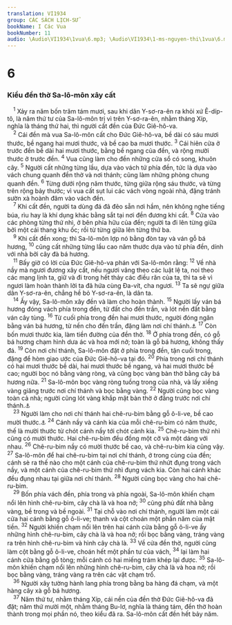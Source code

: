 ```yaml
---
translation: VI1934
group: CÁC SÁCH LỊCH-SỬ
bookName: I Các Vua 
bookNumber: 11
audio: \Audio\VI1934\1vua\6.mp3; \Audio\VI1934\1-ms-nguyen-thi\1vua\6.mp3
---
```


<div class="title"><h1>6</h1><h3>Kiểu đền thờ Sa-lô-môn xây cất</h3></div>
<span class="verse 1vua_6_1"> <sup>1</sup> Xảy ra năm bốn trăm tám mươi, sau khi dân Y-sơ-ra-ên ra khỏi xứ Ê-díp-tô, là năm thứ tư của Sa-lô-môn trị vì trên Y-sơ-ra-ên, nhằm tháng Xíp, nghĩa là tháng thứ hai, thì người cất đền của Đức Giê-hô-va. <br/></span>
<span class="verse 1vua_6_2"> <sup>2</sup> Cái đền mà vua Sa-lô-môn cất cho Đức Giê-hô-va, bề dài có sáu mươi thước, bề ngang hai mươi thước, và bề cao ba mươi thước. </span>
<span class="verse 1vua_6_3"><sup>3</sup> Cái hiên cửa ở trước đền bề dài hai mươi thước, bằng bề ngang của đền, và rộng mười thước ở trước đền. </span>
<span class="verse 1vua_6_4"><sup>4</sup> Vua cũng làm cho đền những cửa sổ có song, khuôn cây. </span>
<span class="verse 1vua_6_5"><sup>5</sup> Người cất những từng lầu, dựa vào vách tứ phía đền, tức là dựa vào vách chung quanh đền thờ và nơi thánh; cũng làm những phòng chung quanh đền. </span>
<span class="verse 1vua_6_6"><sup>6</sup> Từng dưới rộng năm thước, từng giữa rộng sáu thước, và từng trên rộng bảy thước; vì vua cất sụt lui các vách vòng ngoài nhà, đặng tránh sườn xà hoành đâm vào vách đền. <br/></span>
<span class="verse 1vua_6_7"> <sup>7</sup> Khi cất đền, người ta dùng đá đã đẽo sẵn nơi hầm, nên không nghe tiếng búa, rìu hay là khí dụng khác bằng sắt tại nơi đền đương khi cất. </span>
<span class="verse 1vua_6_8"><sup>8</sup> Cửa vào các phòng từng thứ nhì, ở bên phía hữu của đền; người ta đi lên từng giữa bởi một cái thang khu ốc; rồi từ từng giữa lên từng thứ ba. <br/></span>
<span class="verse 1vua_6_9"> <sup>9</sup> Khi cất đền xong; thì Sa-lô-môn lợp nó bằng đòn tay và ván gỗ bá hương, </span>
<span class="verse 1vua_6_10"><sup>10</sup> cũng cất những từng lầu cao năm thước dựa vào tứ phía đền, dính với nhà bởi cây đà bá hương. <br/></span>
<span class="verse 1vua_6_11"> <sup>11</sup> Bấy giờ có lời của Đức Giê-hô-va phán với Sa-lô-môn rằng: </span>
<span class="verse 1vua_6_12"><sup>12</sup> Về nhà nầy mà ngươi đương xây cất, nếu ngươi vâng theo các luật lệ ta, noi theo các mạng lịnh ta, giữ và đi trong hết thảy các điều răn của ta, thì ta sẽ vì ngươi làm hoàn thành lời ta đã hứa cùng Đa-vít, cha ngươi. </span>
<span class="verse 1vua_6_13"><sup>13</sup> Ta sẽ ngự giữa dân Y-sơ-ra-ên, chẳng hề bỏ Y-sơ-ra-ên, là dân ta. <br/></span>
<span class="verse 1vua_6_14"> <sup>14</sup> Ấy vậy, Sa-lô-môn xây đền và làm cho hoàn thành. </span>
<span class="verse 1vua_6_15"><sup>15</sup> Người lấy ván bá hương đóng vách phía trong đền, từ đất cho đến trần, và lót nền đất bằng ván cây tùng. </span>
<span class="verse 1vua_6_16"><sup>16</sup> Từ cuối phía trong đền hai mươi thước, người đóng ngăn bằng ván bá hương, từ nền cho đến trần, đặng làm nơi chí thánh.<a data-toggle="tooltip" data-placement="bottom" title="Xu 26:33-34">⚓</a></span>
<span class="verse 1vua_6_17"><sup>17</sup> Còn bốn mươi thước kia, làm tiền đường của đền thờ. </span>
<span class="verse 1vua_6_18"><sup>18</sup> Ở phía trong đền, có gỗ bá hương chạm hình dưa ác và hoa mới nở; toàn là gỗ bá hương, không thấy đá. </span>
<span class="verse 1vua_6_19"><sup>19</sup> Còn nơi chí thánh, Sa-lô-môn đặt ở phía trong đền, tận cuối trong, đặng để hòm giao ước của Đức Giê-hô-va tại đó. </span>
<span class="verse 1vua_6_20"><sup>20</sup> Phía trong nơi chí thánh có hai mươi thước bề dài, hai mươi thước bề ngang, và hai mươi thước bề cao; người bọc nó bằng vàng ròng, và cũng bọc vàng bàn thờ bằng cây bá hương nữa. </span>
<span class="verse 1vua_6_21"><sup>21</sup> Sa-lô-môn bọc vàng ròng tuồng trong của nhà, và lấy xiềng vàng giăng trước nơi chí thánh và bọc bằng vàng. </span>
<span class="verse 1vua_6_22"><sup>22</sup> Người cũng bọc vàng toàn cả nhà; người cũng lót vàng khắp mặt bàn thờ ở đằng trước nơi chí thánh.<a data-toggle="tooltip" data-placement="bottom" title="Xu 30:1-3">⚓</a><br/></span>
<span class="verse 1vua_6_23"> <sup>23</sup> Người làm cho nơi chí thánh hai chê-ru-bim bằng gỗ ô-li-ve, bề cao mười thước.<a data-toggle="tooltip" data-placement="bottom" title="Xu 25:18-20">⚓</a></span>
<span class="verse 1vua_6_24"><sup>24</sup> Cánh nầy và cánh kia của mỗi chê-ru-bim có năm thước, thế là mười thước từ chót cánh nầy tới chót cánh kia. </span>
<span class="verse 1vua_6_25"><sup>25</sup> Chê-ru-bim thứ nhì cũng có mười thước. Hai chê-ru-bim đều đồng một cỡ và một dáng với nhau. </span>
<span class="verse 1vua_6_26"><sup>26</sup> Chê-ru-bim nầy có mười thước bề cao, và chê-ru-bim kia cũng vậy. </span>
<span class="verse 1vua_6_27"><sup>27</sup> Sa-lô-môn để hai chê-ru-bim tại nơi chí thánh, ở trong cùng của đền; cánh sè ra thế nào cho một cánh của chê-ru-bim thứ nhứt đụng trong vách nầy, và một cánh của chê-ru-bim thứ nhì đụng vách kia. Còn hai cánh khác đều đụng nhau tại giữa nơi chí thánh. </span>
<span class="verse 1vua_6_28"><sup>28</sup> Người cũng bọc vàng cho hai chê-ru-bim. <br/></span>
<span class="verse 1vua_6_29"> <sup>29</sup> Bốn phía vách đền, phía trong và phía ngoài, Sa-lô-môn khiến chạm nổi lên hình chê-ru-bim, cây chà là và hoa nở; </span>
<span class="verse 1vua_6_30"><sup>30</sup> cũng phủ đất nhà bằng vàng, bề trong và bề ngoài. </span>
<span class="verse 1vua_6_31"><sup>31</sup> Tại chỗ vào nơi chí thánh, người làm một cái cửa hai cánh bằng gỗ ô-li-ve; thanh và cột choán một phần năm của mặt tiền. </span>
<span class="verse 1vua_6_32"><sup>32</sup> Người khiến chạm nổi lên trên hai cánh cửa bằng gỗ ô-li-ve ấy những hình chê-ru-bim, cây chà là và hoa nở; rồi bọc bằng vàng, tráng vàng ra trên hình chê-ru-bim và hình cây chà là. </span>
<span class="verse 1vua_6_33"><sup>33</sup> Về cửa đền thờ, người cũng làm cột bằng gỗ ô-li-ve, choán hết một phần tư của vách, </span>
<span class="verse 1vua_6_34"><sup>34</sup> lại làm hai cánh cửa bằng gỗ tòng; mỗi cánh có hai miếng trám khép lại được. </span>
<span class="verse 1vua_6_35"><sup>35</sup> Sa-lô-môn khiến chạm nổi lên những hình chê-ru-bim, cây chà là và hoa nở; rồi bọc bằng vàng, tráng vàng ra trên các vật chạm trổ. <br/></span>
<span class="verse 1vua_6_36"> <sup>36</sup> Người xây tường hành lang phía trong bằng ba hàng đá chạm, và một hàng cây xà gỗ bá hương. <br/></span>
<span class="verse 1vua_6_37"> <sup>37</sup> Năm thứ tư, nhằm tháng Xíp, cái nền của đền thờ Đức Giê-hô-va đã đặt; năm thứ mười một, nhằm tháng Bu-lơ, nghĩa là tháng tám, đền thờ hoàn thành trong mọi phần nó, theo kiểu đã ra. Sa-lô-môn cất đền hết bảy năm. <br/></span>
